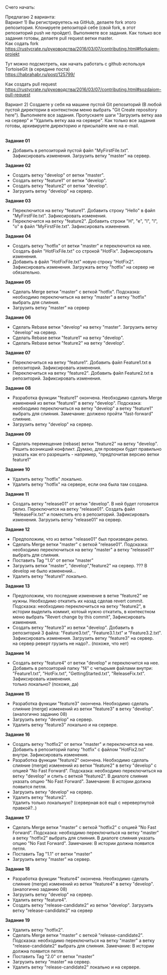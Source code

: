 Счего начать:

Предлагаю 2 варианта:<br/>
Вариант 1) Вы регистрируетесь на GitHub, делаете fork этого репозитория. Клонируете репозиторй себе (свой fork, в этот репозиторий push не пройдет). Выполняете все задания. Как только все задания готовы, делаете pull request ветки master.<br/>
Как содать fork<br/>
https://rustycrate.ru/руководства/2016/03/07/contributing.html#forkaiem-proiekt

Тут можно подсмотреть, как начать работать с github используя TortoiseGit (в середине поста)<br/>
https://habrahabr.ru/post/125799/

Как создать pull request<br/>
https://rustycrate.ru/руководства/2016/03/07/contributing.html#sozdaiom-pull-request

Вариант 2) Создаете у себя на машине пустой Git репозиторий (В любой пустой директории в контекстном меню выбрать "Git Create repository here").  Выполняете все задания. Пропускаете шаги "Загрузить ветку ааа на сервер" и "Удалить ветку ааа на сервере". Как только все задания готовы, архивируете директорию и присылайте мне на e-mail.
<br/><br/>

<b>Задание 01</b>
<ul>
<li>Добавить в репозиторий пустой файл "MyFirstFile.txt". Зафиксировать изменения. Загрузить ветку "master" на сервер.</li>
</ul>

<b>Задание 02</b>
<ul>
<li>Создать ветку "develop" от ветки "master".</li>
<li>Создать ветку "feature1" от ветки "develop".</li>
<li>Создать ветку "feature2" от ветки "develop".</li>
<li>Загрузить ветку "develop" на сервер.</li>
</ul>

<b>Задание 03</b>
<ul>
<li>Переключится на ветку "feature1". Добавить строку "Hello" в файл "MyFirstFile.txt". Зафиксировать изменения.</li>
<li>Переключится на ветку "feature2". Добавить строки "H", "e", "l", "l", "o" в файл "MyFirstFile.txt". Зафиксировать изменения.</li>
</ul>

<b>Задание 04</b>
<ul>
<li>Создать ветку "hotfix" от ветки "master" и переключится на нее. Создать файл "HotFixFile.txt" со строкой "HotFix". Зафиксировать изменения.</li>
<li>Добавить в файл "HotFixFile.txt" новую строку "HotFix2". Зафиксировать изменения. Загружать ветку "hotfix" на сервер не обязательно.</li>
</ul>

<b>Задание 05</b>
<ul>
<li>Сделать Merge ветки "master" с веткой "hotfix". Подсказка: необходимо переключиться на ветку "master" а ветку "hotfix" выбрать для слияния.</li>
<li>Загрузить ветку "master" на сервер</li>
</ul>

<b>Задание 06</b>
<ul>
<li>Сделать Rebase ветки "develop" на ветку "master". Загрузить ветку "develop" на сервер.</li>
<li>Сделать Rebase ветки "feature1" на ветку "develop".</li>
<li>Сделать Rebase ветки "feature2" на ветку "develop".</li>
</ul>

<b>Задание 07</b>
<ul>
<li>Переключиться на ветку "feature1". Добавить файл Feature1.txt в репозиторий. Зафиксировать изменения.</li>
<li>Переключиться на ветку "feature2". Добавить файл Feature2.txt в репозиторий. Зафиксировать изменения.</li>
</ul>

<b>Задание 08</b>
<ul>
<li>Разработка функции "feature1" окончена. Необходимо сделать Merge изменений из ветки "feature1" в ветку "develop". Подсказка: необходимо переключиться на ветку "develop" а ветку  "feature1" выбрать для слияния. Замечание: должено пройти "fast-forward" слияние.</li>
<li>Загрузить ветку "develop" на сервер.</li>
</ul>

<b>Задание 09</b>
<ul>
<li>Сделать перемещение (rebase) ветки "feature2" на ветку "develop". Решить возникший конфликт. Думаю, для проверки будет правильно указать как его разрешить - например, "предпочитая версию ветки feature1"</li>
</ul>

<b>Задание 10</b>
<ul>
<li>Удалить ветку "hotfix" локально.</li>
<li>Удалить ветку "hotfix" на сервере, если она была там создана.</li>
</ul>

<b>Задание 11</b>
<ul>
<li>Создать ветку "release01" от ветки "develop". В ней будет готовится релиз. Переключится на ветку "release01". Создать файл "ReleaseFix.txt" и поместить его в репозиторий. Зафиксировать изменения. Загрузить ветку "release01" на сервер.</li>
</ul>

<b>Задание 12</b>
<ul>
<li>Предположим, что из ветки "release01" был произведен релиз.</li>
<li>Сделать Merge ветки "master" с веткой "release01". Подсказка: необходимо переключиться на ветку "master" а ветку "release01" выбрать для слияния.</li>
<li>Поставить Tag "1.0" от ветки "master"</li>
<li>Загрузить ветки "master", "develop","feature2" на сервер. ??? В develop не было изменений...</li>
<li>Удалить ветку "feature1" локально.</li>
</ul>

<b>Задание 13</b>
<ul>
<li>Предположим, что последние изменение в ветке "feature2" не нужны. Необходимо откатить их назад сделав revert commit. Подсказка: необходимо переключиться на ветку "feature2", в истории выделить коммит, котоый нужно откатить, в контекстном меню выбрать "Revert change by this commit",  Зафиксировать изменения.</li>
<li>Создать ветку "feature3" из ветки "develop". Добавить в репозиторий 3 файла: "Feature3.txt", "Feature3.1.txt" и "Feature3.2.txt". Зафиксировать изменения. Загрузить ветку "feature3" на сервер.</li>
на сервер реверт грузить не надо?.. (похоже, что нет)
</ul>

<b>Задание 14</b>
<ul>
<li>Создать ветку "feature4" от ветки "develop" и переключится на нее. Добавить в репозиторий папку "f4" с четырьмя файлами внутри: "Feature1.txt", "HotFix.txt", "GettingStarted.txt", "ReleaseFix.txt". Зафиксировать изменения.</li>
только локально? (похоже, да)
</ul>

<b>Задание 15</b>
<ul>
<li>Разработка функции "feature3" окончена. Необходимо сделать слияние (merge) изменений из ветки "feature3" в ветку "develop". (аналогично заданию 08)</li>
<li>Загрузить ветку "develop" на сервер.</li>
<li>Удалить ветку "feature3" локально и на сервере.</li>
</ul>

<b>Задание 16</b>
<ul>
<li>Создать ветку "hotfix2" от ветки "master" и переключится на нее. Добавить в репозиторий папку "hotfix" с файлом "HotFix2.txt" внутри. Зафиксировать изменения.</li>
<li>Разработка функции "feature2" окончена. Необходимо сделать слияние (merge) изменений из ветки "feature2" в ветку "develop" с опцией "No Fast Forward". Подсказка: необходимо переключиться на ветку "develop" и слить с веткой "feature2". В диалоге слияния указать опцию "No Fast Forward". Замечание: В истории должна появится петля.</li>
<li>Загрузить ветку "develop" на сервер.</li>
<li>Удалить ветку "feature2".</li>
Удалить только локальную? (серверная всё ещё с неревертнутой правкой?..)
</ul>

<b>Задание 17</b>
<ul>
<li>Сделать Merge ветки "master" с веткой "hotfix2" с опцией "No Fast Forward". Подсказка: необходимо переключиться на ветку "master" а ветку "hotfix2" выбрать для слияния. В диалоге слияния указать опцию "No Fast Forward". Замечание: В истории должна появится петля.</li>
<li>Поставить Tag "1.1" от ветки "master"</li>
<li>Загрузить ветку "master" на сервер.</li>
</ul>

<b>Задание 18</b>
<ul>
<li>Разработка функции "feature4" окончена. Необходимо сделать слияние (merge) изменений из ветки "feature4" в ветку "develop". (аналогично заданию 08)  </li>
<li>Загрузить ветку "develop" на сервер.</li>
<li>Удалить ветку "feature4".</li>
<li>Создать ветку "release-candidate2" из ветки "develop". Загрузить ветку "release-candidate2" на сервер</li>
</ul>

<b>Задание 19</b>
<ul>
<li>Удалить ветку "hotfix2".</li>
<li>Сделать Merge ветки "master" с веткой "release-candidate2". Подсказка: необходимо переключиться на ветку "master" а ветку "release-candidate2" выбрать для слияния. Замечание: В истории должна появится петля.</li>
<li>Поставить Tag "2.0" от ветки "master"</li>
<li>Загрузить ветку "master" на сервер.</li>
<li>Удалить ветку "release-candidate2" локально и на сервере.</li>
</ul>